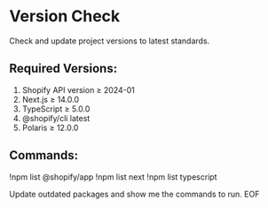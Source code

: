 # Version Check
Check and update project versions to latest standards.

## Required Versions:
1. Shopify API version ≥ 2024-01
2. Next.js ≥ 14.0.0  
3. TypeScript ≥ 5.0.0
4. @shopify/cli latest
5. Polaris ≥ 12.0.0

## Commands:
!npm list @shopify/app
!npm list next
!npm list typescript

Update outdated packages and show me the commands to run.
EOF